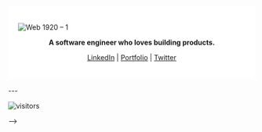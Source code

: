 
<div style="background-color: white; padding: 20px;">

![Web 1920 – 1](https://raw.githubusercontent.com/Rakxit-Shetty/Rakxit-Shetty/main/assets/images/home-bg-img.webp)

<p align="center"><b>A software engineer who loves building products.</b></p>

<p align="center">
  <a href="https://www.linkedin.com/in/rakshith-shetty-/" target="_blank">LinkedIn</a> |
  <a href="https://rakshithshetty.vercel.app/" target="_blank">Portfolio</a> |
  <a href="https://twitter.com/rakxi_Shetty" target="_blank">Twitter</a>
</p>

</div>

<!-- 


# Hi, I'm Rakshith 👋🏾 



## Friendly neighborhood Webmaster


## Want to know more about me? [Check out my portfolio.](https://rakshithshetty.vercel.app/)

## Find me around the web 🌎:

[![Twitter Badge](https://img.shields.io/badge/Twitter-Profile-informational?style=flat&logo=twitter&logoColor=white&color=1CA2F1)](https://twitter.com/rakxi_Shetty)
[![LinkedIn Badge](https://img.shields.io/badge/LinkedIn-Profile-informational?style=flat&logo=linkedin&logoColor=white&color=0D76A8)](https://www.linkedin.com/in/rakshith-shetty-/)


## &#x1f4c8; GitHub Stats


![](https://my-readmehit.vercel.app/api?username=Rakxit-Shetty&theme=dark&hide_border=true&include_all_commits=true&count_private=true)
<br>
![](https://github-readme-streak-stats.herokuapp.com/?user=Rakxit-Shetty&theme=dark&hide_border=true)

<br>

![](https://my-readmehit.vercel.app/api/top-langs/?username=Rakxit-Shetty&layout=compact&theme=dark&hide_border=true&include_all_commits=true&count_private=true&layout=compact)
<!--br>

![](https://github-readme-stats.vercel.app/api?username=Rakxit-Shetty&theme=dark&hide_border=true&include_all_commits=true&count_private=false)<br/>
![](https://github-readme-streak-stats.herokuapp.com/?user=Rakxit-Shetty&theme=dark&hide_border=true)<br/>
![](https://github-readme-stats.vercel.app/api/top-langs/?username=Rakxit-Shetty&theme=dark&hide_border=true&include_all_commits=true&count_private=false&layout=compact)

<br>

<br>
<br>
<a href="https://github.com/Rakxit-Shetty">
  <img align="center" style="margin:0.5rem" src="https://github-readme-stats.vercel.app/api/top-langs/?username=Rakxit-Shetty&hide=html,css&title_color=ffffff&text_color=c9cacc&icon_color=4AB197&bg_color=1A2B34" />
</a>

<a href="https://github.com/Rakxit-Shetty">
  <img align="center" style="margin:0.5rem" src="https://github-readme-stats.vercel.app/api?username=Rakxit-Shetty&show_icons=true&line_height=27&count_private=true&title_color=ffffff&text_color=c9cacc&icon_color=4AB097&bg_color=1A2B34" alt="RAKKIZ's GitHub Stats" />
</a>

<br>
<!--br>

## 🏆 GitHub Trophies
![](https://github-profile-trophy.vercel.app/?username=Rakxit-Shetty&theme=radical&no-frame=true&no-bg=false&margin-w=4)


<br-->
<br>
---



![visitors](https://visitor-badge.glitch.me/badge?page_id=Rakxit-Shetty..visitor-badge)

-->



 

